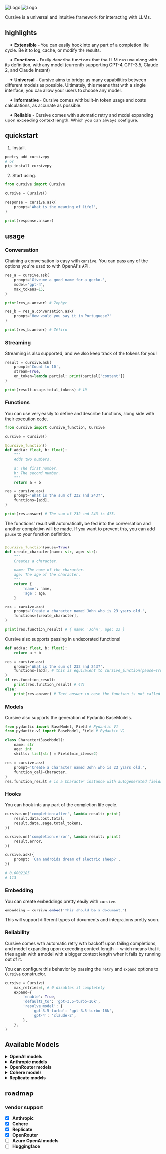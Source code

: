 ![Logo](/docs/logo-dark.svg#gh-dark-mode-only)
![Logo](/docs/logo-light.svg#gh-light-mode-only)

Cursive is a universal and intuitive framework for interacting with LLMs.

## highlights
<img width=14 height=0 src=""/>✦ **Extensible** - You can easily hook into any part of a completion life cycle. Be it to log, cache, or modify the results.

<img width=14 height=0 src=""/>✦ **Functions** - Easily describe functions that the LLM can use along with its definition, with any model (currently supporting GPT-4, GPT-3.5, Claude 2, and Claude Instant)

<img width=14 height=0 src=""/>✦ **Universal** - Cursive aims to bridge as many capabilities between different models as possible. Ultimately, this means that with a single interface, you can allow your users to choose any model.

<img width=14 height=0 src=""/>✦ **Informative** - Cursive comes with built-in token usage and costs calculations, as accurate as possible.

<img width=14 height=0 src=""/>✦ **Reliable** - Cursive comes with automatic retry and model expanding upon exceeding context length. Which you can always configure.

## quickstart
1. Install.

```bash
poetry add cursivepy
# or
pip install cursivepy
```

2. Start using.

```python
from cursive import Cursive

cursive = Cursive()

response = cursive.ask(
    prompt='What is the meaning of life?',
)

print(response.answer)
```

## usage
### Conversation
Chaining a conversation is easy with `cursive`. You can pass any of the options you're used to with OpenAI's API.

```python
res_a = cursive.ask(
    prompt='Give me a good name for a gecko.',
    model='gpt-4',
    max_tokens=16,
)

print(res_a.answer) # Zephyr

res_b = res_a.conversation.ask(
    prompt='How would you say it in Portuguese?'
)

print(res_b.answer) # Zéfiro
```
### Streaming
Streaming is also supported, and we also keep track of the tokens for you!
```python
result = cursive.ask(
    prompt='Count to 10',
    stream=True,
    on_token=lambda partial: print(partial['content'])
)

print(result.usage.total_tokens) # 40
```

### Functions

You can use very easily to define and describe functions, along side with their execution code.

```python
from cursive import cursive_function, Cursive

cursive = Cursive()

@cursive_function()
def add(a: float, b: float):
    """
    Adds two numbers.

    a: The first number.
    b: The second number.
    """
    return a + b

res = cursive.ask(
    prompt='What is the sum of 232 and 243?',
    functions=[add],
)

print(res.answer) # The sum of 232 and 243 is 475.
```

The functions' result will automatically be fed into the conversation and another completion will be made. If you want to prevent this, you can add `pause` to your function definition.

```python

@cursive_function(pause=True)
def create_character(name: str, age: str):
    """
    Creates a character.

    name: The name of the character.
    age: The age of the character.
    """
    return {
        'name': name,
        'age': age,
    }

res = cursive.ask(
    prompt='Create a character named John who is 23 years old.',
    functions=[create_character],
)

print(res.function_result) # { name: 'John', age: 23 }
```

Cursive also supports passing in undecorated functions!

```python
def add(a: float, b: float):
    return a + b

res = cursive.ask(
    prompt='What is the sum of 232 and 243?',
    functions=[add], # this is equivalent to cursive_function(pause=True)(add)
)
if res.function_result:
    print(res.function_result) # 475
else:
    print(res.answer) # Text answer in case the function is not called
```

### Models

Cursive also supports the generation of Pydantic BaseModels.

```python
from pydantic import BaseModel, Field # Pydantic V1
from pydantic.v1 import BaseModel, Field # Pydantic V2

class Character(BaseModel):
    name: str
    age: int
    skills: list[str] = Field(min_items=2)

res = cursive.ask(
    prompt='Create a character named John who is 23 years old.',
    function_call=Character,
)
res.function_result # is a Character instance with autogenerated fields
```

### Hooks
You can hook into any part of the completion life cycle.
```python
cursive.on('completion:after', lambda result: print(
    result.data.cost.total,
    result.data.usage.total_tokens,
))

cursive.on('completion:error', lambda result: print(
    result.error,
))

cursive.ask({
    prompt: 'Can androids dream of electric sheep?',
})

# 0.0002185
# 113
```

### Embedding
You can create embeddings pretty easily with `cursive`.
```ts
embedding = cursive.embed('This should be a document.')
```
This will support different types of documents and integrations pretty soon.

### Reliability
Cursive comes with automatic retry with backoff upon failing completions, and model expanding upon exceeding context length -- which means that it tries again with a model with a bigger context length when it fails by running out of it.

You can configure this behavior by passing the `retry` and `expand` options to `Cursive` constructor.

```python
cursive = Cursive(
    max_retries=5, # 0 disables it completely
    expand={
        'enable': True,
        'defaults_to': 'gpt-3.5-turbo-16k',
        'resolve_model': {
            'gpt-3.5-turbo': 'gpt-3.5-turbo-16k',
            'gpt-4': 'claude-2',
        },
    },
)
```

## Available Models
<details>
<summary><strong>OpenAI models<strong></summary>

- `gpt-3.5-turbo`
- `gpt-3.5-turbo-16k`
- `gpt-4`
- `gpt-4-32k`
- Any other chat completion model version

###### Credentials
You can pass your OpenAI API key to `Cursive`'s constructor, or set the `OPENAI_API_KEY` environment variable.
</details>

<details>
<summary><strong>Anthropic models</strong></summary>

- `claude-2`
- `claude-instant-1`
- `claude-instant-1.2`
- Any other model version

###### Credentials
You can pass your Anthropic API key to `Cursive`'s constructor, or set the `ANTHROPIC_API_KEY` environment variable.
</details>

<details>
<summary><strong>OpenRouter models</strong></summary>

OpenRouter is a service that gives you access to leading language models in an OpenAI-compatible API, including function calling!

- `anthropic/claude-instant-1.2`
- `anthropic/claude-2`
- `openai/gpt-4-32k`
- `google/palm-2-codechat-bison`
- `nousresearch/nous-hermes-llama2-13b`
- Any model version from https://openrouter.ai/docs#models

###### Credentials

```python
from cursive import Cursive

cursive = Cursive(
    openrouter={
      "api_key": "sk-or-...",
      "app_title": "Your App Name",
      "app_url": "https://appurl.com",
    }
)

cursive.ask(
    model="anthropic/claude-instant-1.2",
    prompt="What is the meaning of life?"
)
```
</details>


<details>
<summary><strong>Cohere models</strong></summary>

- `command`
- Any other model version (such as `command-nightly`)

###### Credentials
You can pass your Cohere API key to `Cursive`'s constructor, or set the `COHERE_API_KEY` environment variable.

</details>

<details>
<summary><strong>Replicate models</strong></summary>
You can prepend `replicate/` to any model name and version available on Replicate.

###### Example
```python
cursive.ask(
    prompt='What is the meaning of life?',
    model='replicate/a16z-infra/llama-2-13b-chat:2a7f981751ec7fdf87b5b91ad4db53683a98082e9ff7bfd12c8cd5ea85980a52',
)
```

###### Credentials
You can pass your Replicate API key to `Cursive`'s constructor, or set the `REPLICATE_API_TOKEN` environment variable.

</details>

## roadmap

### vendor support
- [x] Anthropic
- [x] Cohere
- [x] Replicate
- [x] OpenRouter
- [ ] Azure OpenAI models
- [ ] Huggingface
